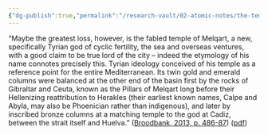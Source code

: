 ```yaml
---
{"dg-publish":true,"permalink":"/research-vault/02-atomic-notes/the-temple-of-melqart-and-ties-to-the-pillars-of-herakles-that-essentially-hellenized-the-phoenician-mythology/"}
---
```


“Maybe the greatest loss, however, is the fabled temple of Melqart, a new, specifically Tyrian god of cyclic fertility, the sea and overseas ventures, with a good claim to be true lord of the city – indeed the etymology of his name connotes precisely this. Tyrian ideology conceived of his temple as a reference point for the entire Mediterranean. Its twin gold and emerald columns were balanced at the other end of the basin first by the rocks of Gibraltar and Ceuta, known as the Pillars of Melqart long before their Hellenizing reattribution to Herakles (their earliest known names, Calpe and Abyla, may also be Phoenician rather than indigenous), and later by inscribed bronze columns at a matching temple to the god at Cadiz, between the strait itself and Huelva.” ([Broodbank, 2013, p. 486-87](zotero://select/library/items/IR54JIQG)) ([pdf](zotero://open-pdf/library/items/85K7BT2G?page=454&annotation=TZ94Q3H9))